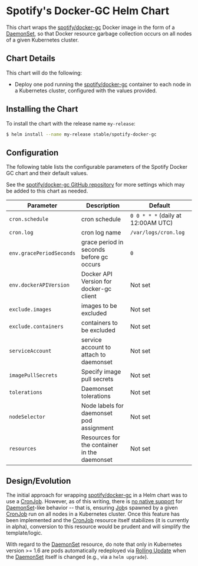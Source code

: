 # Spotify's Docker-GC Helm Chart

This chart wraps the [spotify/docker-gc][] Docker image in the form of a [DaemonSet][], so that Docker resource garbage collection occurs on all nodes of a given Kubernetes cluster.

## Chart Details
This chart will do the following:

* Deploy one pod running the [spotify/docker-gc][] container to each node in a Kubernetes cluster, configured with the values provided.

## Installing the Chart

To install the chart with the release name `my-release`:

```bash
$ helm install --name my-release stable/spotify-docker-gc
```

## Configuration

The following table lists the configurable parameters of the Spotify Docker GC chart and their default values.

See the [spotify/docker-gc GitHub repository][] for more settings which may be added to this chart as needed.

| Parameter                         | Description                                  | Default                            |
| --------------------------------- | -------------------------------------------- | ---------------------------------- |
| `cron.schedule`                   | cron schedule                                | `0 0 * * *` (daily at 12:00AM UTC) |
| `cron.log`                        | cron log name                                | `/var/logs/cron.log`               |
| `env.gracePeriodSeconds`          | grace period in seconds before gc occurs     | `0`                                |
| `env.dockerAPIVersion`            | Docker API Version for docker-gc client      | Not set                            |
| `exclude.images`                  | images to be excluded                        | Not set                            |
| `exclude.containers`              | containers to be excluded                    | Not set                            |
| `serviceAccount`                  | service account to attach to daemonset       | Not set                            |
| `imagePullSecrets`                | Specify image pull secrets                   | Not set                            |
| `tolerations`                     | Daemonset tolerations                        | Not set                            |
| `nodeSelector`                    | Node labels for daemonset pod assignment     | Not set                            |
| `resources`                       | Resources for the container in the daemonset | Not set                            | 

## Design/Evolution

The initial approach for wrapping [spotify/docker-gc][] in a Helm chart was to use a [CronJob][].  However, as of this writing, there is [no native support](https://github.com/kubernetes/kubernetes/issues/36601) for [DaemonSet][]-like behavior -- that is, ensuring [Job][]s spawned by a given [CronJob][] run on all nodes in a Kubernetes cluster.  Once this feature has been implemented and the [CronJob][] resource itself stabilizes (it is currently in alpha), conversion to this resource would be prudent and will simplify the template/logic.

With regard to the [DaemonSet][] resource, do note that only in Kubernetes version >= 1.6 are pods automatically redeployed via [Rolling Update](https://github.com/kubernetes/kubernetes/issues/22543) when the [DaemonSet][] itself is changed (e.g., via a `helm upgrade`).


[spotify/docker-gc]: https://hub.docker.com/r/spotify/docker-gc/
[spotify/docker-gc GitHub repository]: https://github.com/spotify/docker-gc
[DaemonSet]: https://kubernetes.io/docs/concepts/workloads/controllers/daemonset
[CronJob]: https://kubernetes.io/docs/concepts/workloads/controllers/cron-jobs/
[Job]: https://kubernetes.io/docs/concepts/workloads/controllers/jobs-run-to-completion/
